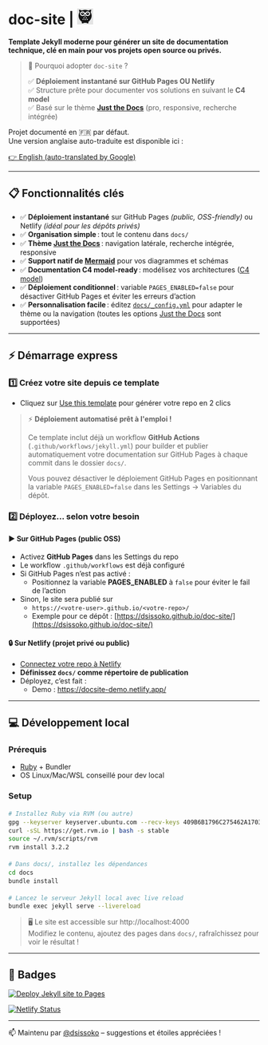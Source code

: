 # doc-site | ![Logo](logo_ds.png)

**Template Jekyll moderne pour générer un site de documentation technique, clé en main pour vos projets open source ou privés.**

> 🚀 Pourquoi adopter `doc-site` ?
>
> ✅ **Déploiement instantané sur GitHub Pages OU Netlify**  
> ✅ Structure prête pour documenter vos solutions en suivant le **C4 model**   
> ✅ Basé sur le thème **[Just the Docs](https://just-the-docs.github.io/just-the-docs/)** (pro, responsive, recherche intégrée)  

Projet documenté en 🇫🇷 par défaut.  
Une version anglaise auto-traduite est disponible ici :

[👉 English (auto-translated by Google)](https://translate.google.com/translate?sl=auto&tl=en&u=https://github.com/dsissoko/doc-site)

---

## 📋 Fonctionnalités clés

- ✅ **Déploiement instantané** sur GitHub Pages *(public, OSS-friendly)* ou Netlify *(idéal pour les dépôts privés)*
- ✅ **Organisation simple** : tout le contenu dans `docs/`
- ✅ **Thème [Just the Docs](https://just-the-docs.github.io/just-the-docs/)** : navigation latérale, recherche intégrée, responsive
- ✅ **Support natif de [Mermaid](https://mermaid.js.org/)** pour vos diagrammes et schémas
- ✅ **Documentation C4 model-ready** : modélisez vos architectures ([C4 model](https://c4model.com))
- ✅ **Déploiement conditionnel** : variable `PAGES_ENABLED=false` pour désactiver GitHub Pages et éviter les erreurs d’action
- ✅ **Personnalisation facile** : éditez [`docs/_config.yml`](docs/_config.yml) pour adapter le thème ou la navigation (toutes les options [Just the Docs](https://just-the-docs.github.io/just-the-docs/docs/configuration/) sont supportées)

---

## ⚡ Démarrage express

### 1️⃣ Créez votre site depuis ce template

- Cliquez sur [Use this template](https://github.com/dsissoko/doc-site/generate) pour générer votre repo en 2 clics

> ⚡ **Déploiement automatisé prêt à l'emploi !**
>
> Ce template inclut déjà un workflow **GitHub Actions** (`.github/workflows/jekyll.yml`) pour builder et publier automatiquement votre documentation sur GitHub Pages à chaque commit dans le dossier `docs/`.
>
> Vous pouvez désactiver le déploiement GitHub Pages en positionnant la variable `PAGES_ENABLED=false` dans les Settings → Variables du dépôt.

### 2️⃣ Déployez… selon votre besoin

#### ▶️ Sur GitHub Pages (public OSS)

- Activez **GitHub Pages** dans les Settings du repo  
- Le workflow `.github/workflows` est déjà configuré
- Si GitHub Pages n’est pas activé :  
  - Positionnez la variable **PAGES_ENABLED** à `false` pour éviter le fail de l’action
- Sinon, le site sera publié sur  
  - `https://<votre-user>.github.io/<votre-repo>/`
  - Exemple pour ce dépôt : [https://dsissoko.github.io/doc-site/](https://dsissoko.github.io/doc-site/)

#### 🔒 Sur Netlify (projet privé ou public)

- [Connectez votre repo à Netlify](https://www.netlify.com/)
- **Définissez `docs/` comme répertoire de publication**
- Déployez, c’est fait :  
  - Demo : https://docsite-demo.netlify.app/

---

## 💻 Développement local

### Prérequis

- [Ruby](https://rvm.io/) + Bundler
- OS Linux/Mac/WSL conseillé pour dev local

### Setup

```bash
# Installez Ruby via RVM (ou autre)
gpg --keyserver keyserver.ubuntu.com --recv-keys 409B6B1796C275462A1703113804BB82D39DC0E3 7D2BAF1CF37B13E2069D6956105BD0E739499BDB
curl -sSL https://get.rvm.io | bash -s stable
source ~/.rvm/scripts/rvm
rvm install 3.2.2

# Dans docs/, installez les dépendances
cd docs
bundle install

# Lancez le serveur Jekyll local avec live reload
bundle exec jekyll serve --livereload
```

> 🖥️ Le site est accessible sur http://localhost:4000  
> Modifiez le contenu, ajoutez des pages dans `docs/`, rafraîchissez pour voir le résultat !

---

## 🎯 Badges

[![Deploy Jekyll site to Pages](https://github.com/dsissoko/doc-site/actions/workflows/jekyll.yml/badge.svg)](https://github.com/dsissoko/doc-site/actions/workflows/jekyll.yml)

[![Netlify Status](https://api.netlify.com/api/v1/badges/82f3fd88-b7c6-425f-9886-a4d707b48874/deploy-status)](https://app.netlify.com/sites/docsite-demo/deploys)

---

📫 Maintenu par [@dsissoko](https://github.com/dsissoko) – suggestions et étoiles appréciées !
